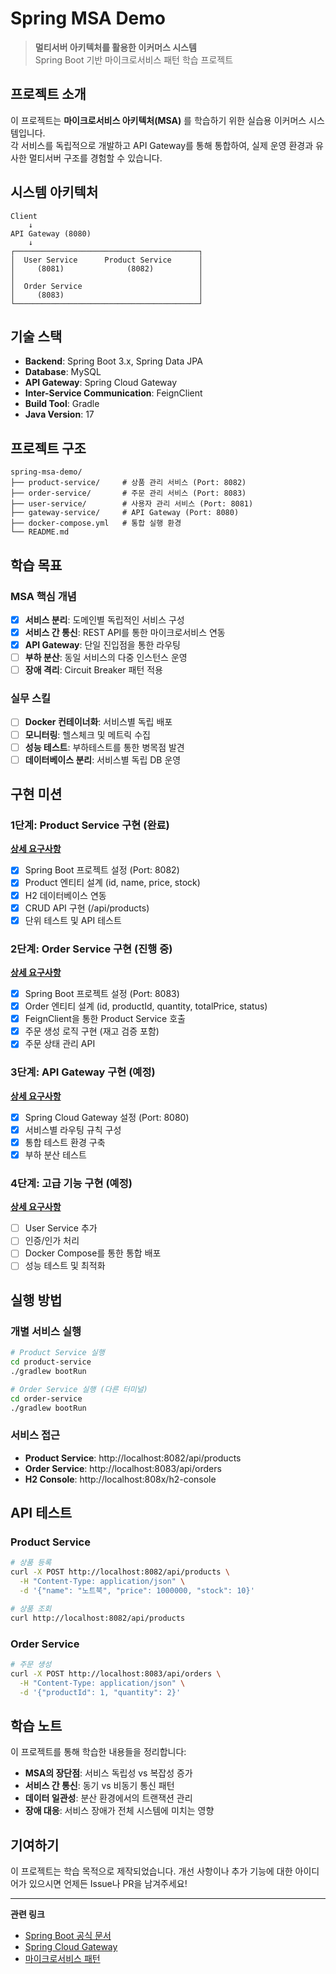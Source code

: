 # Spring MSA Demo

> **멀티서버 아키텍처를 활용한 이커머스 시스템**  
> Spring Boot 기반 마이크로서비스 패턴 학습 프로젝트

## 프로젝트 소개

이 프로젝트는 **마이크로서비스 아키텍처(MSA)** 를 학습하기 위한 실습용 이커머스 시스템입니다.  
각 서비스를 독립적으로 개발하고 API Gateway를 통해 통합하여, 실제 운영 환경과 유사한 멀티서버 구조를 경험할 수 있습니다.

## 시스템 아키텍처

```
Client
    ↓
API Gateway (8080)
    ↓
┌─────────────────────────────────────────┐
│  User Service      Product Service      │
│     (8081)              (8082)          │
│                                         │
│  Order Service                          │
│     (8083)                              │
└─────────────────────────────────────────┘
```

## 기술 스택

- **Backend**: Spring Boot 3.x, Spring Data JPA
- **Database**: MySQL
- **API Gateway**: Spring Cloud Gateway
- **Inter-Service Communication**: FeignClient
- **Build Tool**: Gradle
- **Java Version**: 17

## 프로젝트 구조

```
spring-msa-demo/
├── product-service/     # 상품 관리 서비스 (Port: 8082)
├── order-service/       # 주문 관리 서비스 (Port: 8083)
├── user-service/        # 사용자 관리 서비스 (Port: 8081)
├── gateway-service/     # API Gateway (Port: 8080)
├── docker-compose.yml   # 통합 실행 환경
└── README.md
```

## 학습 목표

### MSA 핵심 개념
- [x] **서비스 분리**: 도메인별 독립적인 서비스 구성
- [x] **서비스 간 통신**: REST API를 통한 마이크로서비스 연동
- [x] **API Gateway**: 단일 진입점을 통한 라우팅
- [ ] **부하 분산**: 동일 서비스의 다중 인스턴스 운영
- [ ] **장애 격리**: Circuit Breaker 패턴 적용

### 실무 스킬
- [ ] **Docker 컨테이너화**: 서비스별 독립 배포
- [ ] **모니터링**: 헬스체크 및 메트릭 수집
- [ ] **성능 테스트**: 부하테스트를 통한 병목점 발견
- [ ] **데이터베이스 분리**: 서비스별 독립 DB 운영

## 구현 미션

### 1단계: Product Service 구현 (완료)
**[상세 요구사항](./docs/1단계.md)**
- [x] Spring Boot 프로젝트 설정 (Port: 8082)
- [x] Product 엔티티 설계 (id, name, price, stock)
- [x] H2 데이터베이스 연동
- [x] CRUD API 구현 (/api/products)
- [x] 단위 테스트 및 API 테스트

### 2단계: Order Service 구현 (진행 중)
**[상세 요구사항](./docs/2단계.md)**
- [x] Spring Boot 프로젝트 설정 (Port: 8083)
- [x] Order 엔티티 설계 (id, productId, quantity, totalPrice, status)
- [x] FeignClient을 통한 Product Service 호출
- [x] 주문 생성 로직 구현 (재고 검증 포함)
- [x] 주문 상태 관리 API

### 3단계: API Gateway 구현 (예정)
**[상세 요구사항](./docs/3단계.md)**
- [x] Spring Cloud Gateway 설정 (Port: 8080)
- [x] 서비스별 라우팅 규칙 구성
- [x] 통합 테스트 환경 구축
- [x] 부하 분산 테스트

### 4단계: 고급 기능 구현 (예정)
**[상세 요구사항](./docs/4단계.md)**
- [ ] User Service 추가
- [ ] 인증/인가 처리
- [ ] Docker Compose를 통한 통합 배포
- [ ] 성능 테스트 및 최적화

## 실행 방법

### 개별 서비스 실행
```bash
# Product Service 실행
cd product-service
./gradlew bootRun

# Order Service 실행 (다른 터미널)
cd order-service
./gradlew bootRun
```

### 서비스 접근
- **Product Service**: http://localhost:8082/api/products
- **Order Service**: http://localhost:8083/api/orders
- **H2 Console**: http://localhost:808x/h2-console

## API 테스트

### Product Service
```bash
# 상품 등록
curl -X POST http://localhost:8082/api/products \
  -H "Content-Type: application/json" \
  -d '{"name": "노트북", "price": 1000000, "stock": 10}'

# 상품 조회
curl http://localhost:8082/api/products
```

### Order Service
```bash
# 주문 생성
curl -X POST http://localhost:8083/api/orders \
  -H "Content-Type: application/json" \
  -d '{"productId": 1, "quantity": 2}'
```

## 학습 노트

이 프로젝트를 통해 학습한 내용들을 정리합니다:

- **MSA의 장단점**: 서비스 독립성 vs 복잡성 증가
- **서비스 간 통신**: 동기 vs 비동기 통신 패턴
- **데이터 일관성**: 분산 환경에서의 트랜잭션 관리
- **장애 대응**: 서비스 장애가 전체 시스템에 미치는 영향

## 기여하기

이 프로젝트는 학습 목적으로 제작되었습니다. 개선 사항이나 추가 기능에 대한 아이디어가 있으시면 언제든 Issue나 PR을 남겨주세요!

---

**관련 링크**
- [Spring Boot 공식 문서](https://spring.io/projects/spring-boot)
- [Spring Cloud Gateway](https://spring.io/projects/spring-cloud-gateway)
- [마이크로서비스 패턴](https://microservices.io/)
